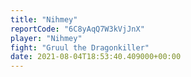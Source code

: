 ```yaml
---
title: "Nihmey"
reportCode: "6C8yAqQ7W3kVjJnX"
player: "Nihmey"
fight: "Gruul the Dragonkiller"
date: 2021-08-04T18:53:40.409000+00:00
---
```

